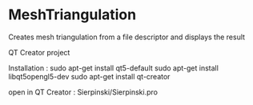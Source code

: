 # MeshTriangulation
Creates mesh triangulation from a file descriptor and displays the result

QT Creator project

Installation :
sudo apt-get install qt5-default
sudo apt-get install libqt5opengl5-dev
sudo apt-get install qt-creator

open in QT Creator : Sierpinski/Sierpinski.pro




